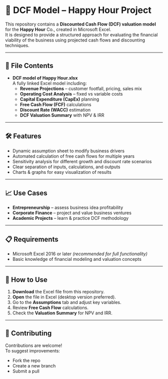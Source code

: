 # 🍹 DCF Model – Happy Hour Project

This repository contains a **Discounted Cash Flow (DCF) valuation model** for the **Happy Hour** Co., created in Microsoft Excel.  
It is designed to provide a structured approach for evaluating the financial viability of the business using projected cash flows and discounting techniques.

---

## 📂 File Contents
- **DCF model of Happy Hour.xlsx**  
  A fully linked Excel model including:
  - **Revenue Projections** – customer footfall, pricing, sales mix
  - **Operating Cost Analysis** – fixed vs variable costs
  - **Capital Expenditure (CapEx)** planning
  - **Free Cash Flow (FCF)** calculations
  - **Discount Rate (WACC)** estimation
  - **DCF Valuation Summary** with NPV & IRR

---

## 🛠️ Features
- Dynamic assumption sheet to modify business drivers
- Automated calculation of free cash flows for multiple years
- Sensitivity analysis for different growth and discount rate scenarios
- Clear separation of inputs, calculations, and outputs
- Charts & graphs for easy visualization of results

---

## 📈 Use Cases
- **Entrepreneurship** – assess business idea profitability
- **Corporate Finance** – project and value business ventures
- **Academic Projects** – learn & practice DCF methodology

---

## 📋 Requirements
- Microsoft Excel 2016 or later *(recommended for full functionality)*
- Basic knowledge of financial modeling and valuation concepts

---

## 🚀 How to Use
1. **Download** the Excel file from this repository.
2. **Open** the file in Excel (desktop version preferred).
3. Go to the **Assumptions** tab and adjust key variables.
4. Review **Free Cash Flow** calculations.
5. Check the **Valuation Summary** for NPV and IRR.



---

## 🤝 Contributing
Contributions are welcome!  
To suggest improvements:
- Fork the repo
- Create a new branch
- Submit a pull
